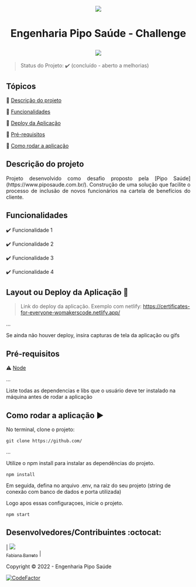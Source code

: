 <p align='center'>
  <img src='./src/assets/Logo – Pipo Saúde.svg'/> 
</p>

<h1 align='center'>

   Engenharia Pipo Saúde - Challenge
</h1>

<p align='center'>

  <img src="http://img.shields.io/static/v1?label=STATUS&message=CONCLUIDO&color=GREEN&style=for-the-badge"/>
</p>

> Status do Projeto: :heavy_check_mark: (concluído - aberto a melhorias)
## Tópicos

:small_blue_diamond: [Descrição do projeto](#descrição-do-projeto)

:small_blue_diamond: [Funcionalidades](#funcionalidades)

:small_blue_diamond: [Deploy da Aplicação](#deploy-da-aplicação-dash)

:small_blue_diamond: [Pré-requisitos](#pré-requisitos)

:small_blue_diamond: [Como rodar a aplicação](#como-rodar-a-aplicação-arrow_forward)

## Descrição do projeto 

<p align="justify">
  Projeto desenvolvido como desafio proposto pela [Pipo Saúde](https://www.piposaude.com.br/). 
Construção de uma solução que facilite o processo de inclusão de novos funcionários na cartela de benefícios do cliente.
</p>

## Funcionalidades

:heavy_check_mark: Funcionalidade 1  

:heavy_check_mark: Funcionalidade 2  

:heavy_check_mark: Funcionalidade 3  

:heavy_check_mark: Funcionalidade 4  

## Layout ou Deploy da Aplicação :dash:

> Link do deploy da aplicação. Exemplo com netlify: https://certificates-for-everyone-womakerscode.netlify.app/

... 

Se ainda não houver deploy, insira capturas de tela da aplicação ou gifs

## Pré-requisitos

:warning: [Node](https://nodejs.org/en/download/)

...

Liste todas as dependencias e libs que o usuário deve ter instalado na máquina antes de rodar a aplicação 

## Como rodar a aplicação :arrow_forward:

No terminal, clone o projeto: 

```
git clone https://github.com/
```

... 

Utilize o npm install para instalar as dependências do projeto.

 ```
npm install

```
Em seguida, defina no arquivo .env, na raiz do seu projeto (string de conexão com banco de dados e porta utilizada)

Logo apos essas configuraçoes, inicie o projeto.

```
npm start

```

## Desenvolvedores/Contribuintes :octocat:

| [<img src="https://avatars.githubusercontent.com/u/39680930?v=4" width=115><br><sub>Fabiana Barreto</sub>](https://github.com/fabifelicia) |

Copyright :copyright: 2022 - Engenharia Pipo Saúde

[![CodeFactor](https://www.codefactor.io/repository/github/fabifelicia/case-pipo/badge)](https://www.codefactor.io/repository/github/fabifelicia/case-pipo)